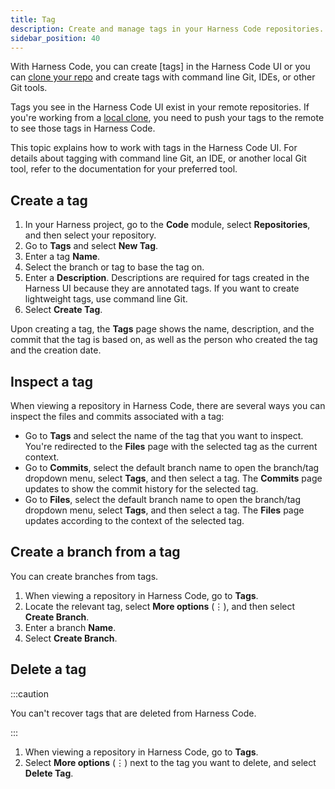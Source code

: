 ```yaml
---
title: Tag
description: Create and manage tags in your Harness Code repositories.
sidebar_position: 40
---
```


With Harness Code, you can create [tags] in the Harness Code UI or you can [clone your repo](./clone-repos.md) and create tags with command line Git, IDEs, or other Git tools.

Tags you see in the Harness Code UI exist in your remote repositories. If you're working from a [local clone](./clone-repos.md), you need to push your tags to the remote to see those tags in Harness Code.

This topic explains how to work with tags in the Harness Code UI. For details about tagging with command line Git, an IDE, or another local Git tool, refer to the documentation for your preferred tool.

## Create a tag

1. In your Harness project, go to the **Code** module, select **Repositories**, and then select your repository.
2. Go to **Tags** and select **New Tag**.
3. Enter a tag **Name**.
4. Select the branch or tag to base the tag on.
5. Enter a **Description**. Descriptions are required for tags created in the Harness UI because they are annotated tags. If you want to create lightweight tags, use command line Git.
6. Select **Create Tag**.

Upon creating a tag, the **Tags** page shows the name, description, and the commit that the tag is based on, as well as the person who created the tag and the creation date.

## Inspect a tag

When viewing a repository in Harness Code, there are several ways you can inspect the files and commits associated with a tag:

* Go to **Tags** and select the name of the tag that you want to inspect. You're redirected to the **Files** page with the selected tag as the current context.
* Go to **Commits**, select the default branch name to open the branch/tag dropdown menu, select **Tags**, and then select a tag. The **Commits** page updates to show the commit history for the selected tag.
* Go to **Files**, select the default branch name to open the branch/tag dropdown menu, select **Tags**, and then select a tag. The **Files** page updates according to the context of the selected tag.

## Create a branch from a tag

You can create branches from tags.

1. When viewing a repository in Harness Code, go to **Tags**.
2. Locate the relevant tag, select **More options** (&vellip;), and then select **Create Branch**.
3. Enter a branch **Name**.
4. Select **Create Branch**.

<!-- If you get a `not found` error when you select **Create Branch**, re-select the tag in the **Based on** field and select **Create Branch** again. -->

## Delete a tag

:::caution

You can't recover tags that are deleted from Harness Code.

:::

1. When viewing a repository in Harness Code, go to **Tags**.
2. Select **More options** (&vellip;) next to the tag you want to delete, and select **Delete Tag**.
